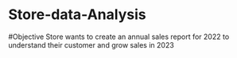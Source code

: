 # Store-data-Analysis

#Objective 
Store wants to create an annual sales report for 2022 to understand their customer and grow sales in 2023
